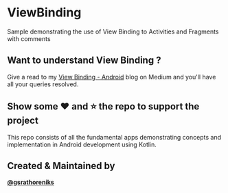 # ViewBinding
Sample demonstrating the use  of View Binding to Activities and Fragments with comments

## Want to understand View Binding ?
Give a read to my <a href="https://gsrathoreniks.medium.com/view-binding-android-fb1dddeafdd6">View Binding - Android</a> blog on Medium and you'll have all your queries resolved.



## Show some ❤️ and ⭐ the repo to support the project
This repo consists of all the fundamental apps demonstrating concepts and implementation in Android development using Kotlin.


## Created & Maintained by
<b><a href="https://github.com/gsrathoreniks">@gsrathoreniks</a></b>
